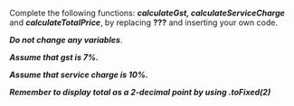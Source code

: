Complete the following functions: **_calculateGst, calculateServiceCharge_** and **_calculateTotalPrice_**, by replacing **???**  and inserting your own code. 

**_Do not change any variables_**. 

**_Assume that gst is 7%._**

**_Assume that service charge is 10%._**

**_Remember to display total as a 2-decimal point by using .toFixed(2)_**